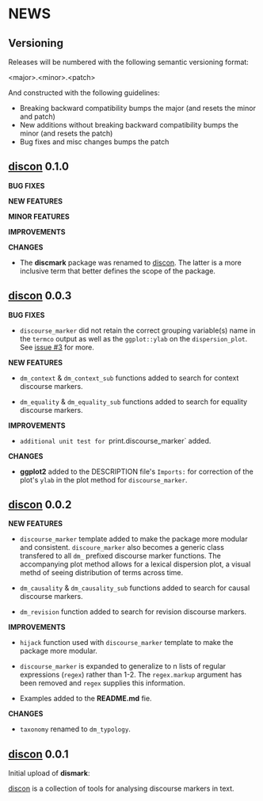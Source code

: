 NEWS 
====

Versioning
----------

Releases will be numbered with the following semantic versioning format:

&lt;major&gt;.&lt;minor&gt;.&lt;patch&gt;

And constructed with the following guidelines:

* Breaking backward compatibility bumps the major (and resets the minor 
  and patch)
* New additions without breaking backward compatibility bumps the minor 
  (and resets the patch)
* Bug fixes and misc changes bumps the patch

 <a href="https://github.com/trinker/discon" target="_blank">discon</a> 0.1.0  
----------------------------------------------------------------

**BUG FIXES**

**NEW FEATURES**

**MINOR FEATURES**

**IMPROVEMENTS**

**CHANGES**

* The **discmark** package was renamed to  <a href="https://github.com/trinker/discon" target="_blank">discon</a>.  The latter is a more 
  inclusive term that better defines the scope of the package.


 <a href="https://github.com/trinker/discon" target="_blank">discon</a> 0.0.3   
----------------------------------------------------------------

**BUG FIXES**

* `discourse_marker` did not retain the correct grouping variable(s) name in the
  `termco` output as well as the `ggplot::ylab` on the `dispersion_plot`.  See 
  <a href="https://github.com/trinker/discon/issues/3">issue #3</a> for more.

**NEW FEATURES**

* `dm_context` & `dm_context_sub` functions added to search for context discourse 
  markers.

* `dm_equality` & `dm_equality_sub` functions added to search for equality 
  discourse markers.

**IMPROVEMENTS**

* `additional unit test for `print.discourse_marker` added.

**CHANGES**

* **ggplot2** added to the DESCRIPTION file's `Imports:` for correction of the 
  plot's `ylab` in the plot method for `discourse_marker`.



 <a href="https://github.com/trinker/discon" target="_blank">discon</a> 0.0.2   
----------------------------------------------------------------

**NEW FEATURES**

* `discourse_marker` template added to make the package more modular and 
  consistent.  `discoure_marker` also becomes a generic class transfered to all 
  `dm_` prefixed discourse marker functions.  The accompanying plot method 
  allows for a lexical dispersion plot, a visual methd of seeing distribution of 
  terms across time.

* `dm_causality` & `dm_causality_sub` functions added to search for causal discourse 
  markers.

* `dm_revision` function added to search for revision discourse markers.

**IMPROVEMENTS**

* `hijack` function used with `discourse_marker` template to make the package 
  more modular.

* `discourse_marker` is expanded to generalize to n lists of regular expressions 
  (`regex`) rather than 1-2.  The `regex.markup` argument has been removed and
  `regex` supplies this information.

* Examples added to the **README.md** fie.

**CHANGES**

* `taxonomy` renamed to `dm_typology`.


 <a href="https://github.com/trinker/discon" target="_blank">discon</a> 0.0.1 
----------------------------------------------------------------

Initial upload of **dismark**:

 <a href="https://github.com/trinker/discon" target="_blank">discon</a> is a collection of tools for analysing discourse markers in text. 
